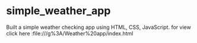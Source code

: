 # simple_weather_app
Built a simple weather checking app using HTML, CSS, JavaScript.
for view click here :file:///g%3A/Weather%20app/index.html
